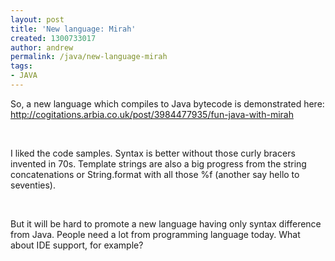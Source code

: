 ```yaml
---
layout: post
title: 'New language: Mirah'
created: 1300733017
author: andrew
permalink: /java/new-language-mirah
tags:
- JAVA
---
```

<p>So, a new language which compiles to Java bytecode is demonstrated here: <a href="http://cogitations.arbia.co.uk/post/3984477935/fun-java-with-mirah">http://cogitations.arbia.co.uk/post/3984477935/fun-java-with-mirah</a></p><br/>
<p>I liked the code samples. Syntax is better without those curly bracers invented in 70s. Template strings are also a big progress from the string concatenations or String.format with all those %f (another say hello to seventies).</p><br/>
<p>But it will be hard to promote a new language having only syntax difference from Java. People need a lot from programming language today. What about IDE support, for example?</p>
